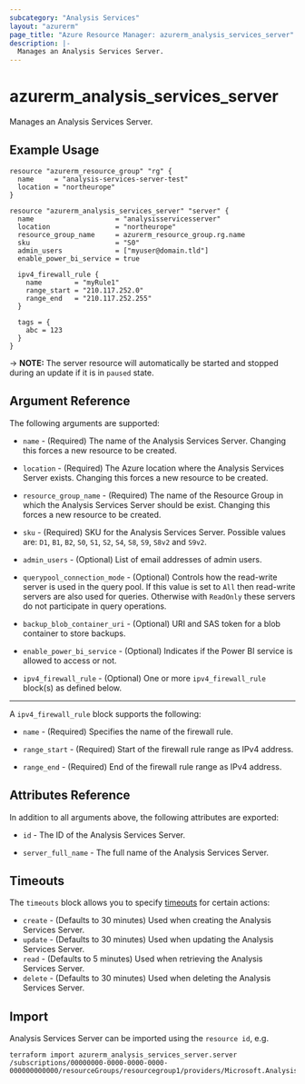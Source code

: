 ```yaml
---
subcategory: "Analysis Services"
layout: "azurerm"
page_title: "Azure Resource Manager: azurerm_analysis_services_server"
description: |-
  Manages an Analysis Services Server.
---
```


# azurerm_analysis_services_server

Manages an Analysis Services Server.

## Example Usage

```hcl
resource "azurerm_resource_group" "rg" {
  name     = "analysis-services-server-test"
  location = "northeurope"
}

resource "azurerm_analysis_services_server" "server" {
  name                    = "analysisservicesserver"
  location                = "northeurope"
  resource_group_name     = azurerm_resource_group.rg.name
  sku                     = "S0"
  admin_users             = ["myuser@domain.tld"]
  enable_power_bi_service = true

  ipv4_firewall_rule {
    name        = "myRule1"
    range_start = "210.117.252.0"
    range_end   = "210.117.252.255"
  }

  tags = {
    abc = 123
  }
}
```

-> **NOTE:** The server resource will automatically be started and stopped during an update if it is in `paused` state.

## Argument Reference

The following arguments are supported:

* `name` - (Required) The name of the Analysis Services Server. Changing this forces a new resource to be created.

* `location` - (Required) The Azure location where the Analysis Services Server exists. Changing this forces a new resource to be created.

* `resource_group_name` - (Required) The name of the Resource Group in which the Analysis Services Server should be exist. Changing this forces a new resource to be created.

* `sku` - (Required) SKU for the Analysis Services Server. Possible values are: `D1`, `B1`, `B2`, `S0`, `S1`, `S2`, `S4`, `S8`, `S9`, `S8v2` and `S9v2`.

* `admin_users` - (Optional) List of email addresses of admin users.

* `querypool_connection_mode` - (Optional) Controls how the read-write server is used in the query pool. If this value is set to `All` then read-write servers are also used for queries. Otherwise with `ReadOnly` these servers do not participate in query operations.

* `backup_blob_container_uri` - (Optional) URI and SAS token for a blob container to store backups.

* `enable_power_bi_service` - (Optional) Indicates if the Power BI service is allowed to access or not.

* `ipv4_firewall_rule` - (Optional) One or more `ipv4_firewall_rule` block(s) as defined below.

---

A `ipv4_firewall_rule` block supports the following:

* `name` - (Required) Specifies the name of the firewall rule.

* `range_start` - (Required) Start of the firewall rule range as IPv4 address.

* `range_end` - (Required) End of the firewall rule range as IPv4 address.


## Attributes Reference

In addition to all arguments above, the following attributes are exported:

* `id` - The ID of the Analysis Services Server.

* `server_full_name` - The full name of the Analysis Services Server.

## Timeouts

The `timeouts` block allows you to specify [timeouts](https://www.terraform.io/docs/configuration/resources.html#timeouts) for certain actions:

* `create` - (Defaults to 30 minutes) Used when creating the Analysis Services Server.
* `update` - (Defaults to 30 minutes) Used when updating the Analysis Services Server.
* `read` - (Defaults to 5 minutes) Used when retrieving the Analysis Services Server.
* `delete` - (Defaults to 30 minutes) Used when deleting the Analysis Services Server.

## Import

Analysis Services Server can be imported using the `resource id`, e.g.

```shell
terraform import azurerm_analysis_services_server.server /subscriptions/00000000-0000-0000-0000-000000000000/resourceGroups/resourcegroup1/providers/Microsoft.AnalysisServices/servers/server1
```
